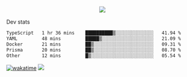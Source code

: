 <h3 align="center">
  <a href="https://github.com/spoopy2023">
      <img src="https://github-profile-trophy.vercel.app/?username=Spoopy2023&no-bg=true&no-frame=true">
  </a>
</h3>

Dev stats
<!--START_SECTION:waka-->

```txt
TypeScript   1 hr 36 mins    ██████████▒░░░░░░░░░░░░░░   41.94 %
YAML         48 mins         █████▒░░░░░░░░░░░░░░░░░░░   21.09 %
Docker       21 mins         ██▒░░░░░░░░░░░░░░░░░░░░░░   09.31 %
Prisma       20 mins         ██▒░░░░░░░░░░░░░░░░░░░░░░   08.70 %
Other        12 mins         █▒░░░░░░░░░░░░░░░░░░░░░░░   05.54 %
```

<!--END_SECTION:waka-->
[![wakatime](https://wakatime.com/badge/user/018ece4c-ff65-47b1-86a2-26e4e720c978.svg)](https://wakatime.com/@mac_g)
<img src="https://camo.githubusercontent.com/935c1e1091fb0ce9d975d06263ed4bc014721cd7e52b557f59b07c85da01afe3/68747470733a2f2f6b6f6d617265762e636f6d2f67687076632f3f757365726e616d653d5843726166744d616e3532266c6162656c3d566965777326636f6c6f723d626c7565267374796c653d706c6173746963">

